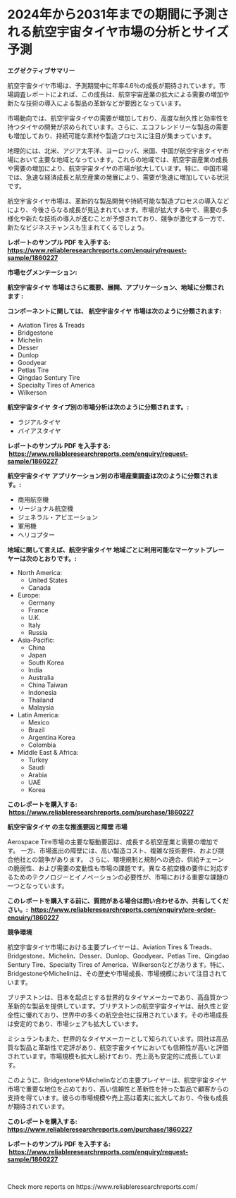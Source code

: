<p><h1>2024年から2031年までの期間に予測される航空宇宙タイヤ市場の分析とサイズ予測</h1></p><p><strong>エグゼクティブサマリー</strong></p>
<p><p>航空宇宙タイヤ市場は、予測期間中に年率4.6％の成長が期待されています。市場調査レポートによれば、この成長は、航空宇宙産業の拡大による需要の増加や新たな技術の導入による製品の革新などが要因となっています。</p><p>市場動向では、航空宇宙タイヤの需要が増加しており、高度な耐久性と効率性を持つタイヤの開発が求められています。さらに、エコフレンドリーな製品の需要も増加しており、持続可能な素材や製造プロセスに注目が集まっています。</p><p>地理的には、北米、アジア太平洋、ヨーロッパ、米国、中国が航空宇宙タイヤ市場において主要な地域となっています。これらの地域では、航空宇宙産業の成長や需要の増加により、航空宇宙タイヤの市場が拡大しています。特に、中国市場では、急速な経済成長と航空産業の発展により、需要が急速に増加している状況です。</p><p>航空宇宙タイヤ市場は、革新的な製品開発や持続可能な製造プロセスの導入などにより、今後さらなる成長が見込まれています。市場が拡大する中で、需要の多様化や新たな技術の導入が進むことが予想されており、競争が激化する一方で、新たなビジネスチャンスも生まれてくるでしょう。</p></p>
<p><strong>レポートのサンプル PDF を入手する: <a href="https://www.reliableresearchreports.com/enquiry/request-sample/1860227">https://www.reliableresearchreports.com/enquiry/request-sample/1860227</a></strong></p>
<p><strong>市場セグメンテーション:</strong></p>
<p><strong> 航空宇宙タイヤ 市場はさらに概要、展開、アプリケーション、地域に分類されます :</strong></p>
<p><strong>コンポーネントに関しては、 航空宇宙タイヤ 市場は次のように分類されます: &nbsp;</strong></p>
<p><ul><li>Aviation Tires & Treads</li><li>Bridgestone</li><li>Michelin</li><li>Desser</li><li>Dunlop</li><li>Goodyear</li><li>Petlas Tire</li><li>Qingdao Sentury Tire</li><li>Specialty Tires of America</li><li>Wilkerson</li></ul></p>
<p><strong> 航空宇宙タイヤ タイプ別の市場分析は次のように分類されます。:</strong></p>
<p><ul><li>ラジアルタイヤ</li><li>バイアスタイヤ</li></ul></p>
<p><strong>レポートのサンプル PDF を入手する: &nbsp;<a href="https://www.reliableresearchreports.com/enquiry/request-sample/1860227">https://www.reliableresearchreports.com/enquiry/request-sample/1860227</a></strong></p>
<p><strong> 航空宇宙タイヤ アプリケーション別の市場産業調査は次のように分類されます。:</strong></p>
<p><ul><li>商用航空機</li><li>リージョナル航空機</li><li>ジェネラル・アビエーション</li><li>軍用機</li><li>ヘリコプター</li></ul></p>
<p><strong>地域に関して言えば、航空宇宙タイヤ 地域ごとに利用可能なマーケットプレーヤーは次のとおりです。:</strong></p>
<p><ul>
    <li>
        North America:
        <ul>
            <li>United States</li>
            <li>Canada</li>
        </ul>
    </li>
    <li>
        Europe:
        <ul>
            <li>Germany</li>
            <li>France</li>
            <li>U.K.</li>
            <li>Italy</li>
            <li>Russia</li>
        </ul>
    </li>
    <li>
        Asia-Pacific:
        <ul>
            <li>China</li>
            <li>Japan</li>
            <li>South Korea</li>
            <li>India</li>
            <li>Australia</li>
            <li>China Taiwan</li>
            <li>Indonesia</li>
            <li>Thailand</li>
            <li>Malaysia</li>
        </ul>
    </li>
    <li>
        Latin America:
        <ul>
            <li>Mexico</li>
            <li>Brazil</li>
            <li>Argentina Korea</li>
            <li>Colombia</li>
        </ul>
    </li>
    <li>
        Middle East & Africa:
        <ul>
            <li>Turkey</li>
            <li>Saudi</li>
            <li>Arabia</li>
            <li>UAE</li>
            <li>Korea</li>
        </ul>
    </li>
    </ul></p>
<p><strong>このレポートを購入する: &nbsp;<a href="https://www.reliableresearchreports.com/purchase/1860227">https://www.reliableresearchreports.com/purchase/1860227</a></strong></p>
<p><strong>航空宇宙タイヤ の主な推進要因と障壁 市場</strong></p>
<p><p>Aerospace Tire市場の主要な駆動要因は、成長する航空産業と需要の増加です。 一方、市場進出の障壁には、高い製造コスト、複雑な技術要件、および競合他社との競争があります。 さらに、環境規制と規制への適合、供給チェーンの脆弱性、および需要の変動性も市場の課題です。異なる航空機の要件に対応するためのテクノロジーとイノベーションの必要性が、市場における重要な課題の一つとなっています。</p></p>
<p><strong>このレポートを購入する前に、質問がある場合は問い合わせるか、共有してください。:&nbsp; <a href="https://www.reliableresearchreports.com/enquiry/pre-order-enquiry/1860227">https://www.reliableresearchreports.com/enquiry/pre-order-enquiry/1860227</a></strong></p>
<p><strong>競争環境</strong></p>
<p><p>航空宇宙タイヤ市場における主要プレイヤーは、Aviation Tires & Treads、Bridgestone、Michelin、Desser、Dunlop、Goodyear、Petlas Tire、Qingdao Sentury Tire、Specialty Tires of America、Wilkersonなどがあります。特に、BridgestoneやMichelinは、その歴史や市場成長、市場規模において注目されています。</p><p>ブリヂストンは、日本を起点とする世界的なタイヤメーカーであり、高品質かつ革新的な製品を提供しています。ブリヂストンの航空宇宙タイヤは、耐久性と安全性に優れており、世界中の多くの航空会社に採用されています。その市場成長は安定的であり、市場シェアも拡大しています。</p><p>ミシュランもまた、世界的なタイヤメーカーとして知られています。同社は高品質な製品と革新性で定評があり、航空宇宙タイヤにおいても信頼性が高いと評価されています。市場規模も拡大し続けており、売上高も安定的に成長しています。</p><p>このように、BridgestoneやMichelinなどの主要プレイヤーは、航空宇宙タイヤ市場で重要な地位を占めており、高い信頼性と革新性を持った製品で顧客からの支持を得ています。彼らの市場規模や売上高は着実に拡大しており、今後も成長が期待されています。</p></p>
<p><strong>このレポートを購入する: &nbsp; <a href="https://www.reliableresearchreports.com/purchase/1860227">https://www.reliableresearchreports.com/purchase/1860227</a></strong></p>
<p><strong>レポートのサンプル PDF を入手する: &nbsp;<a href="https://www.reliableresearchreports.com/enquiry/request-sample/1860227">https://www.reliableresearchreports.com/enquiry/request-sample/1860227</a></strong><strong></strong></p>
<p>&nbsp;</p>
<p>Check more reports on https://www.reliableresearchreports.com/</p>